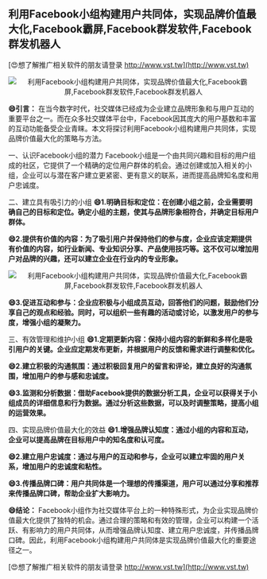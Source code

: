 ## **利用Facebook小组构建用户共同体，实现品牌价值最大化,Facebook霸屏,Facebook群发软件,Facebook群发机器人**

[😍想了解推广相关软件的朋友请登录 http://www.vst.tw](http://www.vst.tw)

 <center><img src="https://vst.tw/MP4/tuiguang/png/6.png" alt="利用Facebook小组构建用户共同体，实现品牌价值最大化,Facebook霸屏,Facebook群发软件,Facebook群发机器人"></center>

**😄引言：**
在当今数字时代，社交媒体已经成为企业建立品牌形象和与用户互动的重要平台之一。而在众多社交媒体平台中，Facebook因其庞大的用户基数和丰富的互动功能备受企业青睐。本文将探讨利用Facebook小组构建用户共同体，实现品牌价值最大化的策略与方法。

一、认识Facebook小组的潜力
Facebook小组是一个由共同兴趣和目标的用户组成的社区，它提供了一个精确的定位用户群体的机会。通过创建或加入相关的小组，企业可以与潜在客户建立更紧密、更有意义的联系，进而提高品牌知名度和用户忠诚度。

二、建立具有吸引力的小组
**😄1.明确目标和定位：在创建小组之前，企业需要明确自己的目标和定位。确定小组的主题，使其与品牌形象相符合，并确定目标用户群体。**

**😄2.提供有价值的内容：为了吸引用户并保持他们的参与度，企业应该定期提供有价值的内容，如行业新闻、专业知识分享、产品使用技巧等。这不仅可以增加用户对品牌的兴趣，还可以建立企业在行业内的专业形象。**

 <center><img src="https://vst.tw/MP4/tuiguang/png/3.png" alt="利用Facebook小组构建用户共同体，实现品牌价值最大化,Facebook霸屏,Facebook群发软件,Facebook群发机器人"></center>

**😄3.促进互动和参与：企业应积极与小组成员互动，回答他们的问题，鼓励他们分享自己的观点和经验。同时，可以组织一些有趣的活动或讨论，以激发用户的参与度，增强小组的凝聚力。**

三、有效管理和维护小组
**😄1.定期更新内容：保持小组内容的新鲜和多样化是吸引用户的关键。企业应定期发布更新，并根据用户的反馈和需求进行调整和优化。**

**😄2.建立积极的沟通氛围：通过积极回复用户的留言和评论，建立良好的沟通氛围，增加用户的参与感和忠诚度。**

**😄3.监测和分析数据：借助Facebook提供的数据分析工具，企业可以获得关于小组成员的详细信息和行为数据。通过分析这些数据，可以及时调整策略，提高小组的运营效果。**

四、实现品牌价值最大化的效益
**😄1.增强品牌认知度：通过小组的内容和互动，企业可以提高品牌在目标用户中的知名度和认可度。**

**😄2.建立用户忠诚度：通过与用户的互动和参与，企业可以建立牢固的用户关系，增加用户的忠诚度和粘性。**

**😄3.传播品牌口碑：用户共同体是一个理想的传播渠道，用户可以通过分享和推荐来传播品牌口碑，帮助企业扩大影响力。**

**😄结论：**
Facebook小组作为社交媒体平台上的一种特殊形式，为企业实现品牌价值最大化提供了独特的机会。通过合理的策略和有效的管理，企业可以构建一个活跃、有影响力的用户共同体，从而增强品牌认知度、建立用户忠诚度，并传播品牌口碑。因此，利用Facebook小组构建用户共同体是实现品牌价值最大化的重要途径之一。

[😍想了解推广相关软件的朋友请登录 http://www.vst.tw](http://www.vst.tw)



